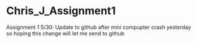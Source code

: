 # Chris_J_Assignment1
 Assignment 1 
 5/30: Update to github after mini compupter crash yesterday so hoping this change will let me send to github

